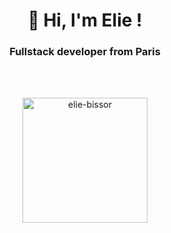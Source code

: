 <h1 align="center">👋 Hi, I'm Elie !</h1>
<h3 align="center">Fullstack developer from Paris</h3>

<br>

<br>

<p align="center"><img width='200' src="https://ibb.co/SJMq2CQ" alt="elie-bissor" /></p>
